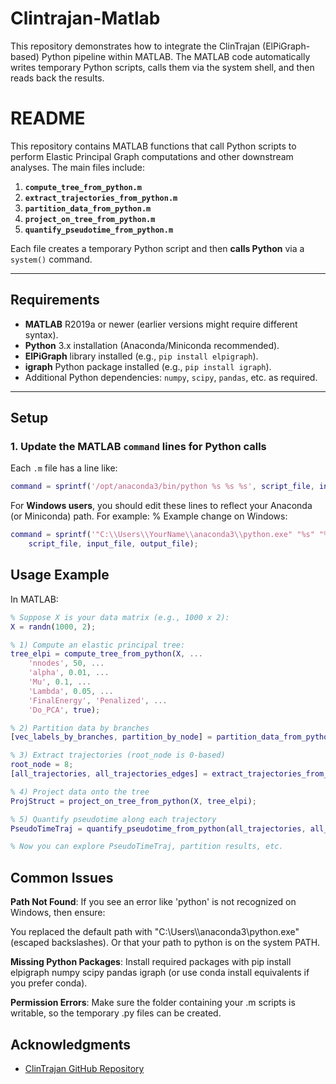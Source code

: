 # Clintrajan-Matlab
This repository demonstrates how to integrate the ClinTrajan (ElPiGraph-based) Python pipeline within MATLAB. The MATLAB code automatically writes temporary Python scripts, calls them via the system shell, and then reads back the results.


# README

This repository contains MATLAB functions that call Python scripts to perform Elastic Principal Graph computations and other downstream analyses. The main files include:

1. **`compute_tree_from_python.m`**  
2. **`extract_trajectories_from_python.m`**  
3. **`partition_data_from_python.m`**  
4. **`project_on_tree_from_python.m`**  
5. **`quantify_pseudotime_from_python.m`**

Each file creates a temporary Python script and then **calls Python** via a `system()` command.

---

## Requirements

- **MATLAB** R2019a or newer (earlier versions might require different syntax).
- **Python** 3.x installation (Anaconda/Miniconda recommended).
- **ElPiGraph** library installed (e.g., `pip install elpigraph`).
- **igraph** Python package installed (e.g., `pip install igraph`).
- Additional Python dependencies: `numpy`, `scipy`, `pandas`, etc. as required.

---

## Setup
### 1. Update the MATLAB `command` lines for Python calls

Each `.m` file has a line like:
```matlab
command = sprintf('/opt/anaconda3/bin/python %s %s %s', script_file, input_file, output_file);
```
For **Windows users**, you should edit these lines to reflect your Anaconda (or Miniconda) path. For example:
% Example change on Windows:
```matlab
command = sprintf('"C:\\Users\\YourName\\anaconda3\\python.exe" "%s" "%s" "%s"', ...
    script_file, input_file, output_file);
```

## Usage Example
In MATLAB:
```matlab
% Suppose X is your data matrix (e.g., 1000 x 2):
X = randn(1000, 2);

% 1) Compute an elastic principal tree:
tree_elpi = compute_tree_from_python(X, ...
    'nnodes', 50, ...
    'alpha', 0.01, ...
    'Mu', 0.1, ...
    'Lambda', 0.05, ...
    'FinalEnergy', 'Penalized', ...
    'Do_PCA', true);

% 2) Partition data by branches
[vec_labels_by_branches, partition_by_node] = partition_data_from_python(X, tree_elpi);

% 3) Extract trajectories (root_node is 0-based)
root_node = 8;
[all_trajectories, all_trajectories_edges] = extract_trajectories_from_python(tree_elpi, root_node);

% 4) Project data onto the tree
ProjStruct = project_on_tree_from_python(X, tree_elpi);

% 5) Quantify pseudotime along each trajectory
PseudoTimeTraj = quantify_pseudotime_from_python(all_trajectories, all_trajectories_edges, ProjStruct);

% Now you can explore PseudoTimeTraj, partition results, etc.
```

## Common Issues
**Path Not Found**: If you see an error like 'python' is not recognized on Windows, then ensure:

You replaced the default path with "C:\\Users\\<YourName>\\anaconda3\\python.exe" (escaped backslashes).
Or that your path to python is on the system PATH.

**Missing Python Packages**:
Install required packages with pip install elpigraph numpy scipy pandas igraph (or use conda install equivalents if you prefer conda).

**Permission Errors**:
Make sure the folder containing your .m scripts is writable, so the temporary .py files can be created.


## Acknowledgments

- [ClinTrajan GitHub Repository](https://github.com/auranic/ClinTrajan)


